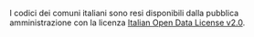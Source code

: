 I codici dei comuni italiani sono resi disponibili dalla pubblica amministrazione con la licenza [Italian Open Data License v2.0](https://www.dati.gov.it/content/italian-open-data-license-v20).
